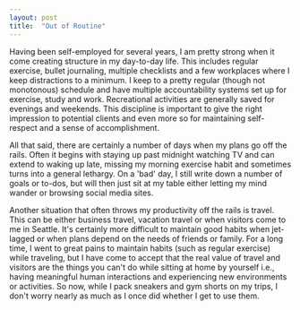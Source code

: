 ```yaml
---
layout: post
title:  "Out of Routine"
---
```

Having been self-employed for several years, I am pretty strong when it come  creating structure in my day-to-day life.  This includes regular exercise, bullet journaling, multiple checklists and a few workplaces where I keep distractions to a minimum.  I keep to a pretty regular (though not monotonous) schedule and have multiple accountability systems set up for exercise, study and work. Recreational activities are generally saved for evenings and weekends. This discipline is important to give the right impression to potential clients and even more so for maintaining self-respect and a sense of accomplishment.

All that said, there are certainly a number of days when my plans go off the rails. Often it begins with staying up past midnight watching TV and can extend to waking up late, missing my morning exercise habit and sometimes turns into a general lethargy. On a 'bad' day, I still write down a number of goals or to-dos, but will then just sit at my table either letting my mind wander or browsing social media sites.

Another situation that often throws my productivity off the rails is travel. This can be either business travel, vacation travel or when visitors come to me in Seattle. It's certainly more difficult to maintain good habits when jet-lagged or when plans depend on the needs of friends or family.  For a long time, I went to great pains to maintain habits (such as regular exercise) while traveling, but I have come to accept that the real value of travel and visitors are the things you can't do while sitting at home by yourself i.e., having meaningful human interactions and experiencing new environments or activities.  So now, while I pack sneakers and gym shorts on my trips, I don't worry nearly as much  as I once did whether I get to use them.
